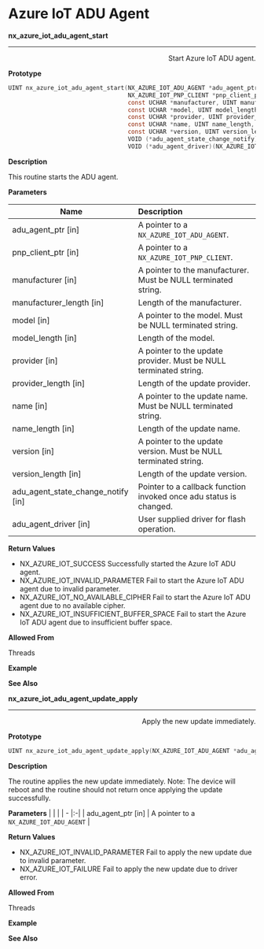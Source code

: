 # Azure IoT ADU Agent

**nx_azure_iot_adu_agent_start**
***
<div style="text-align: right"> Start Azure IoT ADU agent. </div>

**Prototype**
```c
UINT nx_azure_iot_adu_agent_start(NX_AZURE_IOT_ADU_AGENT *adu_agent_ptr,
                                  NX_AZURE_IOT_PNP_CLIENT *pnp_client_ptr,
                                  const UCHAR *manufacturer, UINT manufacturer_length,
                                  const UCHAR *model, UINT model_length,
                                  const UCHAR *provider, UINT provider_length,
                                  const UCHAR *name, UINT name_length,
                                  const UCHAR *version, UINT version_length,
                                  VOID (*adu_agent_state_change_notify)(NX_AZURE_IOT_ADU_AGENT *adu_agent_ptr, UINT new_state),
                                  VOID (*adu_agent_driver)(NX_AZURE_IOT_ADU_AGENT_DRIVER *));
```
**Description**

<p>This routine starts the ADU agent.</p>

**Parameters**

| Name | Description |
| - |:-|
| adu_agent_ptr [in] | A pointer to a `NX_AZURE_IOT_ADU_AGENT`. |
| pnp_client_ptr [in] | A pointer to a `NX_AZURE_IOT_PNP_CLIENT`.|
| manufacturer [in] | A pointer to the manufacturer. Must be NULL terminated string. |
| manufacturer_length [in] | Length of the manufacturer.  |
| model [in]  | A pointer to the model. Must be NULL terminated string. |
| model_length [in] | Length of the model. |
| provider [in]  | A pointer to the update provider. Must be NULL terminated string. |
| provider_length [in] | Length of the update provider. |
| name [in]  | A pointer to the update name. Must be NULL terminated string. |
| name_length [in] | Length of the update name. |
| version [in]  | A pointer to the update version. Must be NULL terminated string. |
| version_length [in] | Length of the update version. |
| adu_agent_state_change_notify [in] | Pointer to a callback function invoked once adu status is changed. |
| adu_agent_driver [in] | User supplied driver for flash operation. |

**Return Values**
* NX_AZURE_IOT_SUCCESS Successfully started the Azure IoT ADU agent.
* NX_AZURE_IOT_INVALID_PARAMETER Fail to start the Azure IoT ADU agent due to invalid parameter.
* NX_AZURE_IOT_NO_AVAILABLE_CIPHER Fail to start the Azure IoT ADU agent due to no available cipher.
* NX_AZURE_IOT_INSUFFICIENT_BUFFER_SPACE Fail to start the Azure IoT ADU agent due to insufficient buffer space.

**Allowed From**

Threads

**Example**

**See Also**

<div style="page-break-after: always;"></div>

**nx_azure_iot_adu_agent_update_apply**
***
<div style="text-align: right"> Apply the new update immediately. </div>

**Prototype**
```c
UINT nx_azure_iot_adu_agent_update_apply(NX_AZURE_IOT_ADU_AGENT *adu_agent_ptr);
```
**Description**

<p>The routine applies the new update immediately. Note: The device will reboot and the routine should not return once applying the update successfully.</p>

**Parameters**
|               |               |
| - |:-|
| adu_agent_ptr [in]    | A pointer to a `NX_AZURE_IOT_ADU_AGENT` |


**Return Values**
* NX_AZURE_IOT_INVALID_PARAMETER Fail to apply the new update due to invalid parameter.
* NX_AZURE_IOT_FAILURE Fail to apply the new update due to driver error.

**Allowed From**

Threads

**Example**

**See Also**

<div style="page-break-after: always;"></div>
